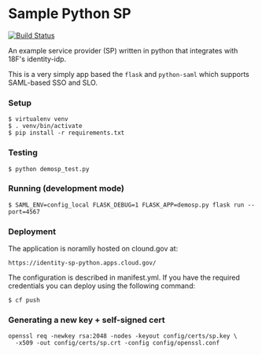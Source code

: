 Sample Python SP
================

[![Build Status](https://travis-ci.org/18F/identity-sp-python.svg?branch=master)](https://travis-ci.org/18F/identity-sp-python)

An example service provider (SP) written in python that integrates with 18F's
identity-idp.

This is a very simply app based the `flask` and `python-saml` which
supports SAML-based SSO and SLO.

### Setup

    $ virtualenv venv
    $ . venv/bin/activate
    $ pip install -r requirements.txt

### Testing

    $ python demosp_test.py

### Running (development mode)

    $ SAML_ENV=config_local FLASK_DEBUG=1 FLASK_APP=demosp.py flask run --port=4567

### Deployment

The application is noramlly hosted on clound.gov at:

    https://identity-sp-python.apps.cloud.gov/

The configuration is described in manifest.yml. If you have the required
credentials you can deploy using the following command:

    $ cf push

### Generating a new key + self-signed cert

    openssl req -newkey rsa:2048 -nodes -keyout config/certs/sp.key \
      -x509 -out config/certs/sp.crt -config config/openssl.conf

